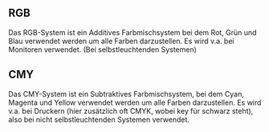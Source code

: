 ## RGB
Das RGB-System ist ein Additives Farbmischsystem bei dem Rot, Grün und Blau verwendet werden um alle Farben darzustellen. Es wird v.a. bei Monitoren verwendet. (Bei selbstleuchtenden Systemen)
## CMY
Das CMY-System ist ein Subtraktives Farbmischsystem, bei dem Cyan, Magenta und Yellow verwendet werden um alle Farben darzustellen. Es wird v.a. bei Druckern (hier zusätzlich oft CMYK, wobei key für schwarz steht), also bei nicht selbstleuchtenden Systemen verwendet.